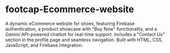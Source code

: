 # footcap-Ecommerce-website
A dynamic eCommerce website for shoes, featuring Firebase authentication, a product showcase with "Buy Now" functionality, and a Gemini API-powered chatbot for real-time support. Includes a "Contact Us" section in the profile page and seamless navigation. Built with HTML, CSS, JavaScript, and Firebase integration.
